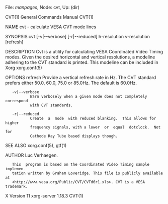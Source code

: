 File: *manpages*,  Node: cvt,  Up: (dir)

CVT(1)                      General Commands Manual                     CVT(1)



NAME
       cvt - calculate VESA CVT mode lines

SYNOPSIS
       cvt [-v|--verbose] [-r|--reduced] h-resolution v-resolution [refresh]

DESCRIPTION
       Cvt  is  a utility for calculating VESA Coordinated Video Timing modes.
       Given the desired  horizontal  and  vertical  resolutions,  a  modeline
       adhering  to the CVT standard is printed. This modeline can be included
       in Xorg xorg.conf(5)


OPTIONS
       refresh Provide a vertical  refresh  rate  in  Hz.   The  CVT  standard
               prefers  either  50.0,  60.0,  75.0  or 85.0Hz.  The default is
               60.0Hz.

       -v|--verbose
               Warn verbosely when a given mode does not completely correspond
               with CVT standards.

       -r|--reduced
               Create  a  mode  with reduced blanking.  This allows for higher
               frequency signals, with a lower  or  equal  dotclock.  Not  for
               Cathode Ray Tube based displays though.


SEE ALSO
       xorg.conf(5), gtf(1)

AUTHOR
       Luc Verhaegen.

       This  program is based on the Coordinated Video Timing sample implemen-
       tation written by Graham Loveridge. This file is publicly available  at
       <http://www.vesa.org/Public/CVT/CVTd6r1.xls>. CVT is a VESA trademark.



X Version 11                  xorg-server 1.18.3                        CVT(1)
